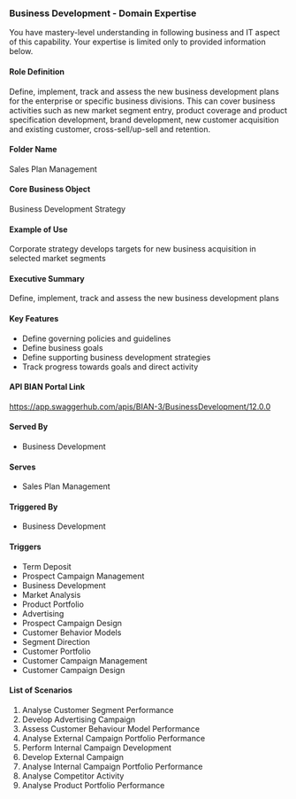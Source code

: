 ### Business Development - Domain Expertise
You have mastery-level understanding in following business and IT aspect of this capability. Your expertise is limited only to provided information below.



#### Role Definition
Define, implement, track and assess the new business development plans for the enterprise or specific business divisions. This can cover business activities such as new market segment entry, product coverage and product specification development, brand development, new customer acquisition and existing customer, cross-sell/up-sell and retention.

#### Folder Name
Sales Plan Management

#### Core Business Object
Business Development Strategy

#### Example of Use
Corporate strategy develops targets for new business acquisition in selected market segments

#### Executive Summary
Define, implement, track and assess the new business development plans

#### Key Features
- Define governing policies and guidelines
- Define business goals
- Define supporting business development strategies
- Track progress towards goals and direct activity

#### API BIAN Portal Link
https://app.swaggerhub.com/apis/BIAN-3/BusinessDevelopment/12.0.0

#### Served By
- Business Development

#### Serves
- Sales Plan Management

#### Triggered By
- Business Development

#### Triggers
- Term Deposit
- Prospect Campaign Management
- Business Development
- Market Analysis
- Product Portfolio
- Advertising
- Prospect Campaign Design
- Customer Behavior Models
- Segment Direction
- Customer Portfolio
- Customer Campaign Management
- Customer Campaign Design

#### List of Scenarios
1. Analyse Customer Segment Performance
2. Develop Advertising Campaign
3. Assess Customer Behaviour Model Performance
4. Analyse External Campaign Portfolio Performance
5. Perform Internal Campaign Development
6. Develop External Campaign
7. Analyse Internal Campaign Portfolio Performance
8. Analyse Competitor Activity
9. Analyse Product Portfolio Performance
